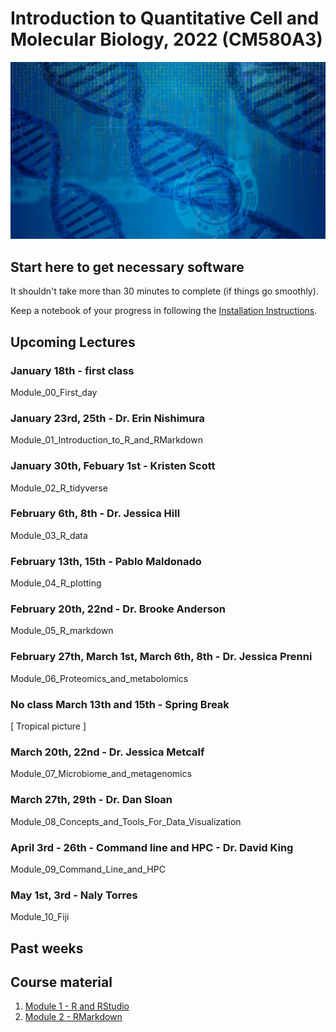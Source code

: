 # Introduction to Quantitative Cell and Molecular Biology, 2022 (CM580A3)

![Bioinformatics Image](/images/dna-g4efa38871_1920.jpeg)

## Start here to get necessary software

It shouldn't take more than 30 minutes to complete (if things go smoothly).

Keep a notebook of your progress in following the [Installation Instructions](Module_0_Installation/README.md).

## Upcoming Lectures

### January 18th - first class

Module\_00\_First\_day

### January 23rd, 25th - Dr. Erin Nishimura

Module\_01\_Introduction\_to\_R\_and\_RMarkdown

### January 30th, Febuary 1st - Kristen Scott

Module\_02\_R\_tidyverse

### February 6th, 8th - Dr. Jessica Hill

Module\_03\_R\_data

### February 13th, 15th - Pablo Maldonado

Module\_04\_R\_plotting

### February 20th, 22nd - Dr. Brooke Anderson

Module\_05\_R\_markdown

### February 27th, March 1st, March 6th, 8th  - Dr. Jessica Prenni

Module\_06\_Proteomics\_and\_metabolomics

### No class March 13th and 15th - Spring Break

[ Tropical picture ]

### March 20th, 22nd - Dr. Jessica Metcalf

Module\_07\_Microbiome\_and\_metagenomics

### March 27th, 29th - Dr. Dan Sloan

Module\_08\_Concepts\_and\_Tools\_For\_Data\_Visualization

### April 3rd - 26th - Command line and HPC - Dr. David King

Module\_09\_Command\_Line\_and\_HPC

### May 1st, 3rd - Naly Torres

Module\_10\_Fiji

## Past weeks

## Course material

1. [Module 1 - R and RStudio](Module_1_RStudio/README.md)
1. [Module 2 - RMarkdown](Module_2_RMarkdown/README.md)
